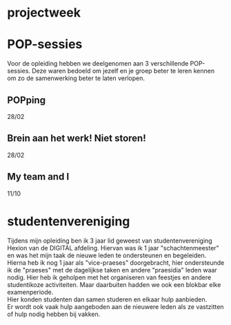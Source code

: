 # projectweek

# POP-sessies
Voor de opleiding hebben we deelgenomen aan 3 verschillende POP-sessies. Deze waren bedoeld om jezelf en je groep beter te leren kennen om zo de samenwerking beter te laten verlopen.

## POPping
28/02

## Brein aan het werk! Niet storen! 
28/02

## My team and I
11/10

# studentenvereniging
Tijdens mijn opleiding ben ik 3 jaar lid geweest van studentenvereniging Hexion van de DIGITAL afdeling. Hiervan was ik 1 jaar "schachtenmeester" en was het mijn taak de nieuwe leden te ondersteunen en begeleiden. Hierna heb ik nog 1 jaar als "vice-praeses" doorgebracht, hier ondersteunde ik de "praeses" met de dagelijkse taken en andere "praesidia" leden waar nodig.
Hier heb ik geholpen met het organiseren van feestjes en andere studentikoze activiteiten. Maar daarbuiten hadden we ook een blokbar elke examenperiode.  
Hier konden studenten dan samen studeren en elkaar hulp aanbieden.  
Er wordt ook vaak hulp aangeboden aan de nieuwere leden als ze vastzitten of hulp nodig hebben bij vakken.
